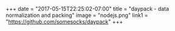 +++
date = "2017-05-15T22:25:02-07:00"
title = "daypack - data normalization and packing"
image = "nodejs.png"
link1 = "https://github.com/somesocks/daypack"
+++
